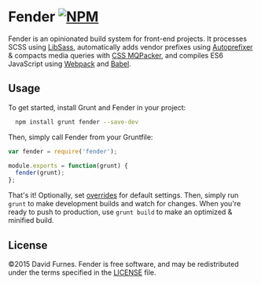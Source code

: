 # Fender [![NPM](https://img.shields.io/npm/v/fender.svg)](https://www.npmjs.com/package/fender)
Fender is an opinionated build system for front-end projects. It processes SCSS
using [LibSass](http://libsass.org), automatically adds vendor prefixes using [Autoprefixer](https://github.com/postcss/autoprefixer)
& compacts media queries with [CSS MQPacker](https://github.com/hail2u/node-css-mqpacker), and compiles ES6 JavaScript using [Webpack](http://webpack.github.io)
and [Babel](https://babeljs.io).


## Usage
To get started, install Grunt and Fender in your project:
```sh
  npm install grunt fender --save-dev
```

Then, simply call Fender from your Gruntfile:
```js
var fender = require('fender');

module.exports = function(grunt) {
  fender(grunt);
};

```

That's it! Optionally, set [overrides](https://github.com/DFurnes/fender/blob/master/Gruntfile.example.js) for default settings. Then, simply run `grunt` to make development builds and watch for changes. When you're ready to push to production, use `grunt build` to make an optimized & minified build.

## License
&copy;2015 David Furnes. Fender is free software, and may be redistributed under the terms specified in the [LICENSE](https://github.com/DFurnes/fender/blob/master/LICENSE.md) file.
